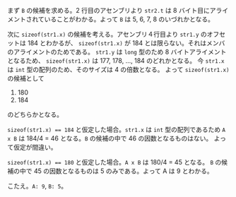 まず `B` の候補を求める。2 行目のアセンブリより `str2.t` は 8 バイト目にアライメントされていることがわかる。よって `B` は 5, 6, 7, 8 のいづれかとなる。

次に `sizeof(str1.x)` の候補を考える。アセンブリ４行目より `str1.y` のオフセットは 184 とわかるが、
`sizeof(str1.x)` が 184 とは限らない。それはメンバのアライメントのためである。
`str1.y` は `long` 型のため 8 バイトアライメントとなるため、 `sizeof(str1.x)` は
177, 178, ..., 184 のどれかとなる。
今 `str1.x` は `int` 型の配列のため、そのサイズは 4 の倍数となる。
よって `sizeof(str1.x)` の候補として

1. 180
1. 184

のどちらかとなる。

`sizeof(str1.x) == 184` と仮定した場合。`str1.x` は `int` 型の配列であるため
`A x B` は 184/4 = 46 となる。`B` の候補の中で 46 の因数となるものはない。
よって仮定が間違い。

`sizeof(str1.x) == 180` と仮定した場合。`A x B` は 180/4 = 45 となる。
`B` の候補の中で 45 の因数となるものは 5 のみである。よって A は 9 とわかる。

こたえ。`A: 9`, `B: 5`。

